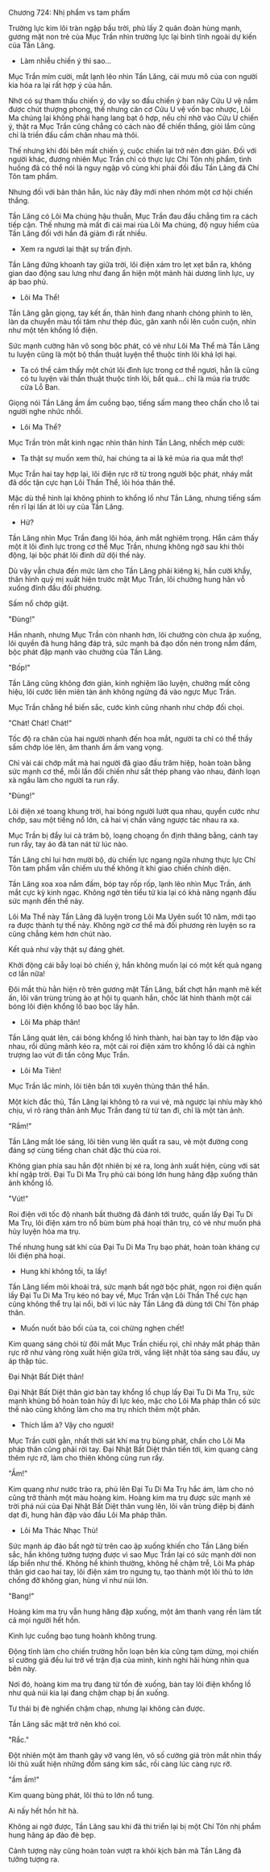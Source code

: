 




Chương 724: Nhị phẩm vs tam phẩm


Trường lực kim lôi tràn ngập bầu trời, phủ lấy 2 quân đoàn hùng mạnh, gương mặt non trẻ của Mục Trần nhìn trường lực lại bình tĩnh ngoài dự kiến của Tần Lăng.

- Làm nhiễu chiến ý thì sao...

Mục Trần mỉm cười, mắt lạnh lẽo nhìn Tần Lăng, cái mưu mô của con người kia hóa ra lại rất hợp ý của hắn.

Nhờ có sự tham thấu chiến ý, do vậy so đấu chiến ý ban nãy Cửu U vệ nắm được chút thượng phong, thế nhưng căn cơ Cửu U vệ vốn bạc nhược, Lôi Ma chúng lại không phải hạng lang bạt ô hợp, nếu chỉ nhờ vào Cửu U chiến ý, thật ra Mục Trần cũng chẳng có cách nào để chiến thắng, giỏi lắm cũng chỉ là triền đấu cầm chân nhau mà thôi.

Thế nhưng khi đôi bên mất chiến ý, cuộc chiến lại trở nên đơn giản. Đối với người khác, đương nhiên Mục Trần chỉ có thực lực Chí Tôn nhị phẩm, tình huống đã có thể nói là nguy ngập vô cùng khi phải đối đầu Tần Lăng đã Chí Tôn tam phẩm.

Nhưng đối với bản thân hắn, lúc này đây mới nhen nhóm một cơ hội chiến thắng.

Tần Lăng có Lôi Ma chúng hậu thuẫn, Mục Trần đau đầu chẳng tìm ra cách tiếp cận. Thế nhưng mà mất đi cái mai rùa Lôi Ma chúng, độ nguy hiểm của Tần Lăng đối với hắn đã giảm đi rất nhiều.

- Xem ra ngươi lại thật sự trấn định.

Tần Lăng đứng khoanh tay giữa trời, lôi điện xám tro lẹt xẹt bắn ra, không gian dao động sau lưng như đang ẩn hiện một mảnh hải dương linh lực, uy áp bao phủ.

- Lôi Ma Thể!

Tần Lăng gằn giọng, tay kết ấn, thân hình đang nhanh chóng phình to lên, làn da chuyển màu tối tăm như thép đúc, gân xanh nổi lên cuồn cuộn, nhìn như một tên khổng lồ điện.

Sức mạnh cường hãn vô song bộc phát, có vẻ như Lôi Ma Thể mà Tần Lăng tu luyện cũng là một bộ thần thuật luyện thể thuộc tính lôi khá lợi hại.

- Ta có thể cảm thấy một chút lôi đình lực trong cơ thể ngươi, hẳn là cũng có tu luyện vài thần thuật thuộc tính lôi, bất quá... chỉ là múa rìa trước cửa Lỗ Ban.

Giọng nói Tần Lăng ầm ầm cuồng bạo, tiếng sấm mang theo chấn cho lỗ tai người nghe nhức nhối.

- Lôi Ma Thể?

Mục Trần tròn mắt kinh ngạc nhìn thân hình Tần Lăng, nhếch mép cười:

- Ta thật sự muốn xem thử, hai chúng ta ai là kẻ múa rìa qua mắt thợ!

Mục Trần hai tay hợp lại, lôi điện rực rỡ từ trong người bộc phát, nháy mắt đã dốc tận cực hạn Lôi Thần Thể, lôi hóa thân thể.

Mặc dù thể hình lại không phình to khổng lồ như Tần Lăng, nhưng tiếng sấm rền rĩ lại lấn át lôi uy của Tần Lăng.

- Hử?

Tần Lăng nhìn Mục Trần đang lôi hóa, ánh mắt nghiêm trọng. Hắn cảm thấy một ít lôi đình lực trong cơ thể Mục Trần, nhưng không ngờ sau khi thôi động, lại bộc phát lôi đình dữ dội thế này.

Dù vậy vẫn chưa đến mức làm cho Tần Lăng phải kiêng kị, hắn cười khẩy, thân hình quỷ mị xuất hiện trước mặt Mục Trần, lôi chưởng hung hãn vỗ xuống đỉnh đầu đối phương.

Sấm nổ chớp giật.

"Đùng!"

Hắn nhanh, nhưng Mục Trần còn nhanh hơn, lôi chưởng còn chưa ập xuống, lôi quyền đã hung hăng đáp trả, sức mạnh bá đạo dồn nén trong nắm đấm, bộc phát đập mạnh vào chưởng của Tần Lăng.

"Bốp!"

Tần Lăng cũng không đơn giản, kinh nghiệm lão luyện, chưởng mất công hiệu, lôi cước liên miên tàn ảnh không ngừng đá vào ngực Mục Trần.

Mục Trần chẳng hề biến sắc, cước kình cũng nhanh như chớp đối chọi.

"Chát! Chát! Chát!"

Tốc độ ra chân của hai người nhanh đến hoa mắt, người ta chỉ có thể thấy sấm chớp lóe lên, âm thanh ầm ầm vang vọng.

Chỉ vài cái chớp mắt mà hai người đã giao đấu trăm hiệp, hoàn toàn bằng sức mạnh cơ thể, mỗi lần đối chiến như sắt thép phang vào nhau, đánh loạn xà ngầu làm cho người ta run rẩy.

"Đùng!"

Lôi điện xé toang khung trời, hai bóng người lướt qua nhau, quyền cước như chớp, sau một tiếng nổ lớn, cả hai vị chấn văng ngược tác nhau ra xa.

Mục Trần bị đẩy lui cả trăm bộ, loạng choạng ổn định thăng bằng, cánh tay run rẩy, tay áo đã tan nát từ lúc nào.

Tần Lăng chỉ lui hơn mười bộ, dù chiến lực ngang ngửa nhưng thực lực Chí Tôn tam phẩm vẫn chiếm ưu thế không ít khi giao chiến chính diện.

Tần Lăng xoa xoa nắm đấm, bóp tay rốp rốp, lạnh lẽo nhìn Mục Trần, ánh mắt cực kỳ kinh ngạc. Không ngờ tên tiểu tử kia lại có khả năng ngạnh đấu sức mạnh đến thế này.

Lôi Ma Thể này Tần Lăng đã luyện trong Lôi Ma Uyên suốt 10 năm, mới tạo ra được thành tự thế này. Không ngờ cơ thể mà đối phương rèn luyện so ra cũng chẳng kém hơn chút nào.

Kết quả như vậy thật sự đáng ghét.

Khởi động cái bẫy loại bỏ chiến ý, hắn không muốn lại có một kết quả ngang cơ lần nữa!

Đôi mắt thù hằn hiện rõ trên gương mặt Tần Lăng, bất chợt hắn mạnh mẽ kết ấn, lôi vân trùng trùng ào ạt hội tụ quanh hắn, chốc lát hình thành một cái bóng lôi điện khổng lồ bao bọc lấy hắn.

- Lôi Ma pháp thân!

Tần Lăng quát lên, cái bóng khổng lồ hình thành, hai bàn tay to lớn đập vào nhau, rồi dũng mãnh kéo ra, một cái roi điện xám tro khổng lồ dài cả nghìn trượng lao vút đi tấn công Mục Trần.

- Lôi Ma Tiên!

Mục Trần lắc mình, lôi tiên bắn tới xuyên thủng thân thể hắn.

Một kích đắc thủ, Tần Lăng lại không tỏ ra vui vẻ, mà ngược lại nhíu mày khó chịu, vì rõ ràng thân ảnh Mục Trần đang từ từ tan đi, chỉ là một tàn ảnh.

"Rầm!"

Tần Lăng mắt lóe sáng, lôi tiên vung lên quất ra sau, vẽ một đường cong đáng sợ cùng tiếng chan chát đặc thù của roi.

Không gian phía sau hắn đột nhiên bị xé ra, long ảnh xuất hiện, cùng với sát khí ngập trời. Đại Tu Di Ma Trụ phủ cái bóng lớn hung hăng đập xuống thân ảnh khổng lồ.

"Vút!"

Roi điện với tốc độ nhanh bất thường đã đánh tới trước, quấn lấy Đại Tu Di Ma Trụ, lôi điện xám tro nổ bùm bùm phá hoại thân trụ, có vẻ như muốn phá hủy luyện hóa ma trụ.

Thế nhưng hung sát khí của Đại Tu Di Ma Trụ bạo phát, hoàn toàn kháng cự lôi điện phá hoại.

- Hung khí không tồi, ta lấy!

Tần Lăng liếm môi khoái trá, sức mạnh bất ngờ bộc phát, ngọn roi điện quấn lấy Đại Tu Di Ma Trụ kéo nó bay về, Mục Trần vận Lôi Thần Thể cực hạn cũng không thể trụ lại nổi, bởi vì lúc này Tần Lăng đã dùng tới Chí Tôn pháp thân.

- Muốn nuốt bảo bối của ta, coi chừng nghẹn chết!

Kim quang sáng chói từ đôi mắt Mục Trần chiếu rọi, chỉ nháy mắt pháp thân rực rỡ như vàng ròng xuất hiện giữa trời, vầng liệt nhật tỏa sáng sau đầu, uy áp thập túc.

Đại Nhật Bất Diệt thân!

Đại Nhật Bất Diệt thân giơ bàn tay khổng lồ chụp lấy Đại Tu Di Ma Trụ, sức mạnh khủng bố hoàn toàn hủy đi lực kéo, mặc cho Lôi Ma pháp thân cố sức thế nào cũng không làm cho ma trụ nhích thêm một phân.

- Thích lắm à? Vậy cho ngươi!

Mục Trần cười gằn, nhất thời sát khí ma trụ bùng phát, chấn cho Lôi Ma pháp thân cũng phải rời tay. Đại Nhật Bất Diệt thân tiến tới, kim quang càng thêm rực rỡ, làm cho thiên không cũng run rẩy.

"Ầm!"

Kim quang như nước trào ra, phủ lên Đại Tu Di Ma Trụ hắc ám, làm cho nó cũng trở thành một màu hoàng kim. Hoàng kim ma trụ được sức mạnh xé trời phá núi của Đại Nhật Bất Diệt thân vung lên, lôi vân trùng điệp bị đánh dạt đi, hung hãn đập vào đầu Lôi Ma pháp thân.

- Lôi Ma Thác Nhạc Thủ!

Sức mạnh áp đảo bất ngờ từ trên cao ập xuống khiến cho Tần Lăng biến sắc, hắn không tưởng tượng được vì sao Mục Trần lại có sức mạnh dời non lấp biển như thế. Không hề khinh thường, không hề chậm trễ, Lôi Ma pháp thân giơ cao hai tay, lôi điện xám tro ngưng tụ, tạo thành một lôi thủ to lớn chống đỡ không gian, hùng vĩ như núi lớn.

"Bang!"

Hoàng kim ma trụ vẫn hung hăng đập xuống, một âm thanh vang rền làm tất cả mọi người hết hồn.

Kình lực cuồng bạo tung hoành không trung.

Động tĩnh làm cho chiến trường hỗn loạn bên kia cũng tạm dừng, mọi chiến sĩ cường giả đều lui trở về trận địa của mình, kinh nghi hãi hùng nhìn qua bên này.

Nơi đó, hoàng kim ma trụ đang từ tốn đè xuống, bàn tay lôi điện khổng lồ như quả núi kia lại đang chậm chạp bị ấn xuống.

Tư thái bị đè nghiến chậm chạp, nhưng lại không cản được.

Tần Lăng sắc mặt trở nên khó coi.

"Rắc."

Đột nhiên một âm thanh gãy vỡ vang lên, vô số cường giả tròn mắt nhìn thấy lôi thủ xuất hiện những đốm sáng kim sắc, rồi càng lúc càng rực rỡ.

"ầm ầm!"

Kim quang bùng phát, lôi thủ to lớn nổ tung.

Ai nấy hết hồn hít hà.

Không ai ngờ được, Tần Lăng sau khi đã thi triển lại bị một Chí Tôn nhị phẩm hung hăng áp đảo đè bẹp.

Cảnh tượng này cũng hoàn toàn vượt ra khỏi kịch bản mà Tần Lăng đã tưởng tượng ra.




